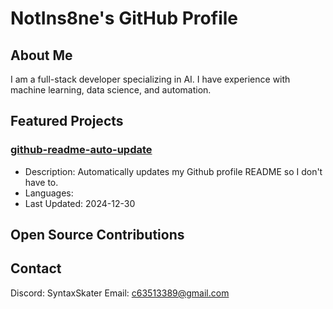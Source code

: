 # NotIns8ne's GitHub Profile

## About Me
I am a full-stack developer specializing in AI. I have experience with machine learning, data science, and automation.

## Featured Projects
### [github-readme-auto-update](https://github.com/NotIns8ne/github-readme-auto-update)
- Description: Automatically updates my Github profile README so I don't have to.
- Languages: 
- Last Updated: 2024-12-30

## Open Source Contributions

## Contact
Discord: SyntaxSkater
Email: c63513389@gmail.com

